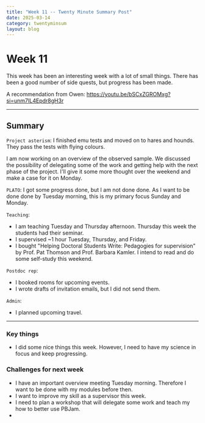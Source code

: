 ```yaml
---
title: "Week 11 -- Twenty Minute Summary Post"
date: 2025-03-14
category: twentyminsum
layout: blog
---
```

# Week 11
This week has been an interesting week with a lot of small things.
There has been a good number of side quests, but progress has been made.

A recommendation from Owen: https://youtu.be/bSCxZGROMxg?si=unm7IL4Epdr8gH3r

---
## Summary
`Project asterism`: I finished emu tests and moved on to hares and hounds.
They pass the tests with flying colours.

I am now working on an overview of the observed sample.
We discussed the possibility of delegating some of the work and getting help with the next phase of the project.
I'll give it some more thought over the weekend and make a case for it on Monday.

`PLATO`: I got some progress done, but I am not done done. As I want to be done done by Tuesday morning, this is my primary focus Sunday and Monday.

`Teaching`:
- I am teaching Tuesday and Thursday afternoon. Thursday this week the students had their seminar.
- I supervised ~1 hour Tuesday, Thursday, and Friday. 
- I bought "Helping Doctoral Students Write: Pedagogies for supervision" by Prof. Pat Thomson and Prof. Barbara Kamler. I intend to read and do some self-study this weekend.

`Postdoc rep`:
- I booked rooms for upcoming events.
- I wrote drafts of invitation emails, but I did not send them. 

`Admin`:
- I planned upcoming travel. 

---

### Key things
- I did some nice things this week. However, I need to have my science in focus and keep progressing.

### Challenges for next week
- I have an important overview meeting Tuesday morning. Therefore I want to be done with my modules before then.
- I want to improve my skill as a supervisor this week.
- I need to plan a workshop that will delegate some work and teach my how to better use PBJam.
- 
